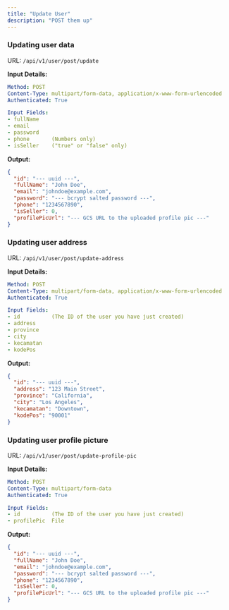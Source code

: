 ```yaml
---
title: "Update User"
description: "POST them up"
---
```


### Updating user data

URL: `/api/v1/user/post/update`

**Input Details:**

```yaml
Method: POST
Content-Type: multipart/form-data, application/x-www-form-urlencoded
Authenticated: True

Input Fields:
- fullName
- email
- password
- phone       (Numbers only)
- isSeller    ("true" or "false" only)
```

**Output:**

```json
{
  "id": "--- uuid ---",
  "fullName": "John Doe",
  "email": "johndoe@example.com",
  "password": "--- bcrypt salted password ---",
  "phone": "1234567890",
  "isSeller": 0,
  "profilePicUrl": "--- GCS URL to the uploaded profile pic ---"
}
```

### Updating user address

URL: `/api/v1/user/post/update-address`

**Input Details:**

```yaml
Method: POST
Content-Type: multipart/form-data, application/x-www-form-urlencoded
Authenticated: True

Input Fields:
- id          (The ID of the user you have just created)
- address
- province
- city
- kecamatan
- kodePos
```

**Output:**

```json
{
  "id": "--- uuid ---",
  "address": "123 Main Street",
  "province": "California",
  "city": "Los Angeles",
  "kecamatan": "Downtown",
  "kodePos": "90001"
}
```

### Updating user profile picture

URL: `/api/v1/user/post/update-profile-pic`

**Input Details:**

```yaml
Method: POST
Content-Type: multipart/form-data
Authenticated: True

Input Fields:
- id          (The ID of the user you have just created)
- profilePic  File
```

**Output:**

```json
{
  "id": "--- uuid ---",
  "fullName": "John Doe",
  "email": "johndoe@example.com",
  "password": "--- bcrypt salted password ---",
  "phone": "1234567890",
  "isSeller": 0,
  "profilePicUrl": "--- GCS URL to the uploaded profile pic ---"
}
```
